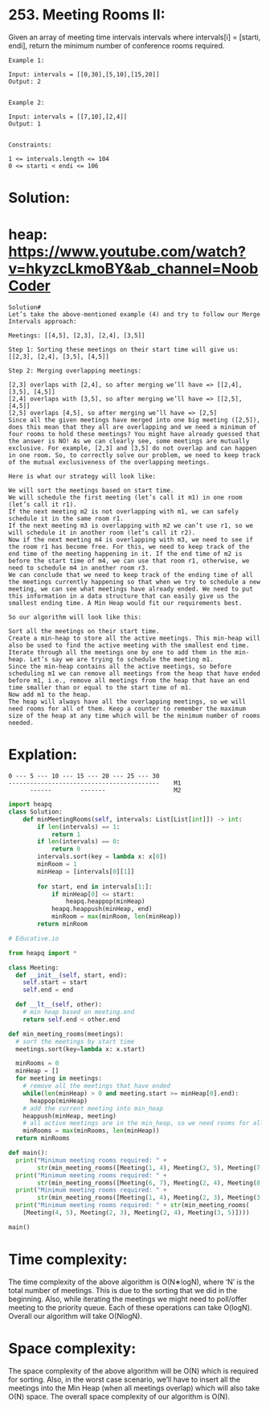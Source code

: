 # 253. Meeting Rooms II:

Given an array of meeting time intervals intervals where intervals[i] = [starti, endi], return the minimum number of conference rooms required.

```
Example 1:

Input: intervals = [[0,30],[5,10],[15,20]]
Output: 2


Example 2:

Input: intervals = [[7,10],[2,4]]
Output: 1
 

Constraints:

1 <= intervals.length <= 104
0 <= starti < endi <= 106
```
# Solution:
# heap: https://www.youtube.com/watch?v=hkyzcLkmoBY&ab_channel=NoobCoder
```
Solution#
Let’s take the above-mentioned example (4) and try to follow our Merge Intervals approach:

Meetings: [[4,5], [2,3], [2,4], [3,5]]

Step 1: Sorting these meetings on their start time will give us: [[2,3], [2,4], [3,5], [4,5]]

Step 2: Merging overlapping meetings:

[2,3] overlaps with [2,4], so after merging we’ll have => [[2,4], [3,5], [4,5]]
[2,4] overlaps with [3,5], so after merging we’ll have => [[2,5], [4,5]]
[2,5] overlaps [4,5], so after merging we’ll have => [2,5]
Since all the given meetings have merged into one big meeting ([2,5]), does this mean that they all are overlapping and we need a minimum of four rooms to hold these meetings? You might have already guessed that the answer is NO! As we can clearly see, some meetings are mutually exclusive. For example, [2,3] and [3,5] do not overlap and can happen in one room. So, to correctly solve our problem, we need to keep track of the mutual exclusiveness of the overlapping meetings.

Here is what our strategy will look like:

We will sort the meetings based on start time.
We will schedule the first meeting (let’s call it m1) in one room (let’s call it r1).
If the next meeting m2 is not overlapping with m1, we can safely schedule it in the same room r1.
If the next meeting m3 is overlapping with m2 we can’t use r1, so we will schedule it in another room (let’s call it r2).
Now if the next meeting m4 is overlapping with m3, we need to see if the room r1 has become free. For this, we need to keep track of the end time of the meeting happening in it. If the end time of m2 is before the start time of m4, we can use that room r1, otherwise, we need to schedule m4 in another room r3.
We can conclude that we need to keep track of the ending time of all the meetings currently happening so that when we try to schedule a new meeting, we can see what meetings have already ended. We need to put this information in a data structure that can easily give us the smallest ending time. A Min Heap would fit our requirements best.

So our algorithm will look like this:

Sort all the meetings on their start time.
Create a min-heap to store all the active meetings. This min-heap will also be used to find the active meeting with the smallest end time.
Iterate through all the meetings one by one to add them in the min-heap. Let’s say we are trying to schedule the meeting m1.
Since the min-heap contains all the active meetings, so before scheduling m1 we can remove all meetings from the heap that have ended before m1, i.e., remove all meetings from the heap that have an end time smaller than or equal to the start time of m1.
Now add m1 to the heap.
The heap will always have all the overlapping meetings, so we will need rooms for all of them. Keep a counter to remember the maximum size of the heap at any time which will be the minimum number of rooms needed.

```

# Explation:

```
0 --- 5 --- 10 --- 15 --- 20 --- 25 --- 30
------------------------------------------    M1
      ------        -------                   M2

```

```python
import heapq
class Solution:
    def minMeetingRooms(self, intervals: List[List[int]]) -> int:
        if len(intervals) == 1:
            return 1
        if len(intervals) == 0:
            return 0
        intervals.sort(key = lambda x: x[0])
        minRoom = 1
        minHeap = [intervals[0][1]]
        
        for start, end in intervals[1:]:
            if minHeap[0] <= start:
                heapq.heappop(minHeap)
            heapq.heappush(minHeap, end)
            minRoom = max(minRoom, len(minHeap))
        return minRoom
```

```python
# Educative.io

from heapq import *

class Meeting:
  def __init__(self, start, end):
    self.start = start
    self.end = end

  def __lt__(self, other):
    # min heap based on meeting.end
    return self.end < other.end

def min_meeting_rooms(meetings):
  # sort the meetings by start time
  meetings.sort(key=lambda x: x.start)

  minRooms = 0
  minHeap = []
  for meeting in meetings:
    # remove all the meetings that have ended
    while(len(minHeap) > 0 and meeting.start >= minHeap[0].end):
      heappop(minHeap)
    # add the current meeting into min_heap
    heappush(minHeap, meeting)
    # all active meetings are in the min_heap, so we need rooms for all of them.
    minRooms = max(minRooms, len(minHeap))
  return minRooms

def main():
  print("Minimum meeting rooms required: " +
        str(min_meeting_rooms([Meeting(1, 4), Meeting(2, 5), Meeting(7, 9)])))
  print("Minimum meeting rooms required: " +
        str(min_meeting_rooms([Meeting(6, 7), Meeting(2, 4), Meeting(8, 12)])))
  print("Minimum meeting rooms required: " +
        str(min_meeting_rooms([Meeting(1, 4), Meeting(2, 3), Meeting(3, 6)])))
  print("Minimum meeting rooms required: " + str(min_meeting_rooms(
    [Meeting(4, 5), Meeting(2, 3), Meeting(2, 4), Meeting(3, 5)])))

main()
```


# Time complexity:
The time complexity of the above algorithm is O(N∗logN), where ‘N’ is the total number of meetings. This is due to the sorting that we did in the beginning. Also, while iterating the meetings we might need to poll/offer meeting to the priority queue. Each of these operations can take O(logN). Overall our algorithm will take O(NlogN).

# Space complexity:
The space complexity of the above algorithm will be O(N) which is required for sorting. Also, in the worst case scenario, we’ll have to insert all the meetings into the Min Heap (when all meetings overlap) which will also take O(N) space. The overall space complexity of our algorithm is O(N).
